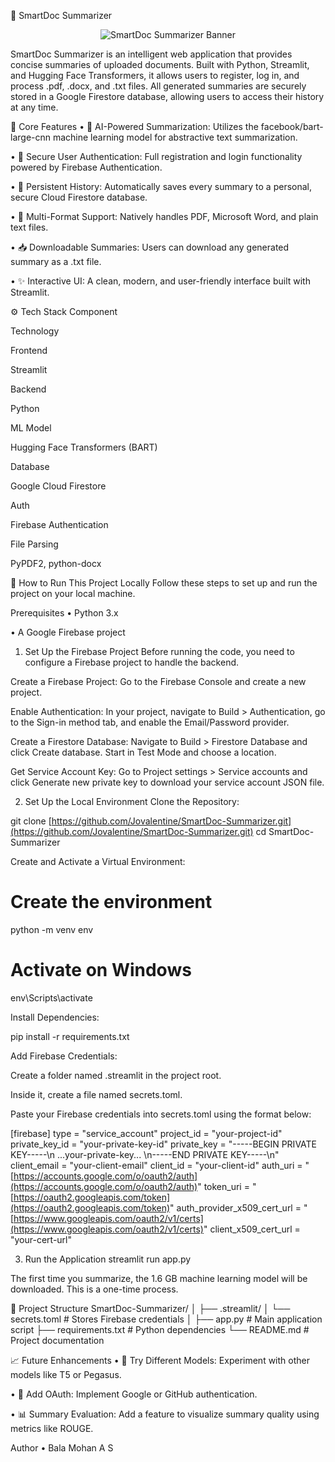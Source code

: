 📄 SmartDoc Summarizer
<p align="center">
<img src="[https://www.google.com/imgres?q=document%20summarizer&imgurl=https%3A%2F%2Fapi.wandb.ai%2Ffiles%2Fmostafaibrahim17%2Fimages%2Fprojects%2F37042936%2Fb9bf06f6.png&imgrefurl=https%3A%2F%2Fwandb.ai%2Fmostafaibrahim17%2Fml-articles%2Freports%2FCompressing-the-Story-The-Magic-of-Text-Summarization--VmlldzozNTYxMjc2&docid=j3cp4TuJCzuXJM&tbnid=0xeYjecZYZDMEM&vet=12ahUKEwjkyMODiNCPAxUDT2wGHVsFDbUQM3oECBoQAA..i&w=532&h=249&hcb=2&ved=2ahUKEwjkyMODiNCPAxUDT2wGHVsFDbUQM3oECBoQAA](https://api.wandb.ai/files/mostafaibrahim17/images/projects/37042936/b9bf06f6.png)" alt="SmartDoc Summarizer Banner">
</p>

SmartDoc Summarizer is an intelligent web application that provides concise summaries of uploaded documents. Built with Python, Streamlit, and Hugging Face Transformers, it allows users to register, log in, and process .pdf, .docx, and .txt files. All generated summaries are securely stored in a Google Firestore database, allowing users to access their history at any time.

🔧 Core Features
• 🤖 AI-Powered Summarization: Utilizes the facebook/bart-large-cnn machine learning model for abstractive text summarization.

• 🔐 Secure User Authentication: Full registration and login functionality powered by Firebase Authentication.

• 💾 Persistent History: Automatically saves every summary to a personal, secure Cloud Firestore database.

• 📄 Multi-Format Support: Natively handles PDF, Microsoft Word, and plain text files.

• 📥 Downloadable Summaries: Users can download any generated summary as a .txt file.

• ✨ Interactive UI: A clean, modern, and user-friendly interface built with Streamlit.

⚙️ Tech Stack
Component

Technology

Frontend

Streamlit

Backend

Python

ML Model

Hugging Face Transformers (BART)

Database

Google Cloud Firestore

Auth

Firebase Authentication

File Parsing

PyPDF2, python-docx

🚀 How to Run This Project Locally
Follow these steps to set up and run the project on your local machine.

Prerequisites
• Python 3.x

• A Google Firebase project

1. Set Up the Firebase Project
Before running the code, you need to configure a Firebase project to handle the backend.

Create a Firebase Project: Go to the Firebase Console and create a new project.

Enable Authentication: In your project, navigate to Build > Authentication, go to the Sign-in method tab, and enable the Email/Password provider.

Create a Firestore Database: Navigate to Build > Firestore Database and click Create database. Start in Test Mode and choose a location.

Get Service Account Key: Go to Project settings > Service accounts and click Generate new private key to download your service account JSON file.

2. Set Up the Local Environment
Clone the Repository:

git clone [https://github.com/Jovalentine/SmartDoc-Summarizer.git](https://github.com/Jovalentine/SmartDoc-Summarizer.git)
cd SmartDoc-Summarizer

Create and Activate a Virtual Environment:

# Create the environment
python -m venv env

# Activate on Windows
env\Scripts\activate

Install Dependencies:

pip install -r requirements.txt

Add Firebase Credentials:

Create a folder named .streamlit in the project root.

Inside it, create a file named secrets.toml.

Paste your Firebase credentials into secrets.toml using the format below:

[firebase]
type = "service_account"
project_id = "your-project-id"
private_key_id = "your-private-key-id"
private_key = "-----BEGIN PRIVATE KEY-----\n ...your-private-key... \n-----END PRIVATE KEY-----\n"
client_email = "your-client-email"
client_id = "your-client-id"
auth_uri = "[https://accounts.google.com/o/oauth2/auth](https://accounts.google.com/o/oauth2/auth)"
token_uri = "[https://oauth2.googleapis.com/token](https://oauth2.googleapis.com/token)"
auth_provider_x509_cert_url = "[https://www.googleapis.com/oauth2/v1/certs](https://www.googleapis.com/oauth2/v1/certs)"
client_x509_cert_url = "your-cert-url"

3. Run the Application
streamlit run app.py

The first time you summarize, the 1.6 GB machine learning model will be downloaded. This is a one-time process.

📂 Project Structure
SmartDoc-Summarizer/
│
├── .streamlit/
│   └── secrets.toml        # Stores Firebase credentials
│
├── app.py                  # Main application script
├── requirements.txt        # Python dependencies
└── README.md               # Project documentation

📈 Future Enhancements
• 🧠 Try Different Models: Experiment with other models like T5 or Pegasus.

• 🔐 Add OAuth: Implement Google or GitHub authentication.

• 📊 Summary Evaluation: Add a feature to visualize summary quality using metrics like ROUGE.

Author
• Bala Mohan A S

